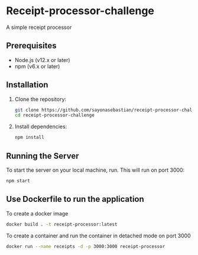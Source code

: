 # Receipt-processor-challenge

A simple receipt processor

## Prerequisites

- Node.js (v12.x or later)
- npm (v6.x or later)

## Installation

1. Clone the repository:

    ```sh
    git clone https://github.com/sayonasebastian/receipt-processor-challenge.git
    cd receipt-processor-challenge
    ```

2. Install dependencies:

    ```sh
    npm install
    ```

## Running the Server

To start the server on your local machine, run. This will run on port 3000:

```sh
npm start
```

## Use Dockerfile to run the application

To create a docker image
```sh
docker build . -t receipt-processor:latest
```

To create a container and run the container in detached mode on port 3000

```sh
docker run --name receipts -d -p 3000:3000 receipt-processor
```
